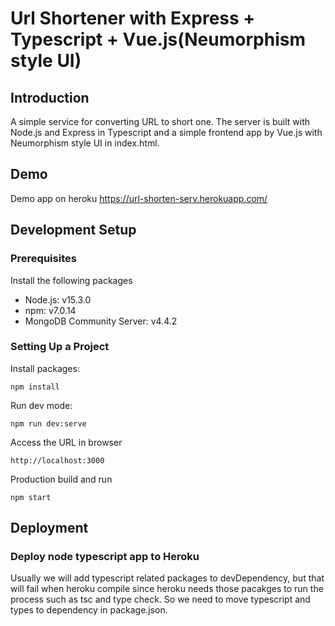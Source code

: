 # Url Shortener with Express + Typescript + Vue.js(Neumorphism style UI)

## Introduction

A simple service for converting URL to short one. 
The server is built with Node.js and Express in Typescript and a simple frontend app by Vue.js with Neumorphism style UI in index.html. 

## Demo

Demo app on heroku
https://url-shorten-serv.herokuapp.com/

## Development Setup

### Prerequisites

Install the following packages

- Node.js: v15.3.0
- npm: v7.0.14
- MongoDB Community Server: v4.4.2

### Setting Up a Project

Install packages:

```
npm install
```

Run dev mode:

```
npm run dev:serve
```

Access the URL in browser

```
http://localhost:3000
```

Production build and run 

```
npm start
```

## Deployment

### Deploy node typescript app to Heroku

Usually we will add typescript related packages to devDependency, but that will fail when heroku compile since heroku needs those pacakges to run the process such as tsc and type check. So we need to move typescript and types to dependency in package.json. 